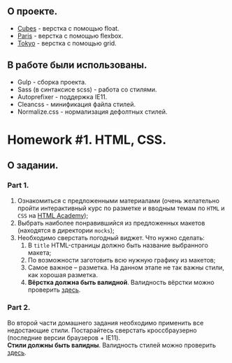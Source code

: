 ## О проекте.
- [Cubes](https://aleksandrgorodetskii.github.io/html-css-2/Cubes/app/) - верстка с помощью float.
- [Paris](https://aleksandrgorodetskii.github.io/html-css-2/Paris/app/) - верстка с помощью flexbox.
- [Tokyo](https://aleksandrgorodetskii.github.io/html-css-2/Tokyo/app/)  - верстка с помощью grid.

## В работе были использованы.
- Gulp - сборка проекта.
- Sass (в синтаксисе scss) - работа со стилями.
- Autoprefixer - поддержка IE11.
- Cleancss - минификация файла стилей.
- Normalize.css - нормализация дефолтных стилей.


# Homework #1. HTML, CSS.
## О задании.
### Part 1.

1. Ознакомиться с предложенными материалами (очень желательно пройти интерактивный курс по разметке и вводным темам по `HTML` и `CSS` на [HTML Academy](https://htmlacademy.ru/));
2. Выбрать наиболее понравившийся из предложенных макетов (находятся в директории `mocks`);
3. Необходимо сверстать погодный виджет. Что нужно сделать:
   1. В `title` HTML-страницы должно быть название выбранного макета;
   2. По возможности заготовить всю нужную графику из макетов;
   3. Самое важное – разметка. На данном этапе не так важны стили, как хорошая разметка.
   4. **Вёрстка должна быть валидной**. Валидность вёрстки можно проверить [здесь](https://validator.w3.org/).

### Part 2.

Во второй части домашнего задания необходимо применить все недостающие стили. Постарайтесь сверстать кроссбраузерно (последние версии браузеров + IE11).\
**Стили должны быть валидны**. Валидность стилей можно проверить [здесь](http://jigsaw.w3.org/css-validator/).

